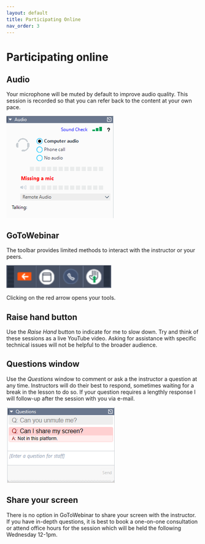 ```yaml
---
layout: default
title: Participating Online
nav_order: 3
---
```

# Participating online

## Audio
Your  microphone will be muted by default to improve audio quality. This session is recorded so that you can refer back to the content at your own pace.  

![GoToWebinar Audio Options](img/gotoaudio.png)

## GoToWebinar
The toolbar provides limited methods to interact with the instructor or your peers.  

![GoToWebinar Toolbar](img/gototools.png)

Clicking on the red arrow opens your tools.  

## Raise hand button
Use the _Raise Hand_ button to indicate for me to slow down. Try and think of these sessions as a live YouTube video. Asking for assistance with specific technical issues will not be helpful to the broader audience.  

## Questions window
Use the _Questions_ window to comment or ask a the instructor a question at any time. Instructors will do their best to respond, sometimes waiting for a break in the lesson to do so. If your question requires a lengthly response I will follow-up after the session with you via e-mail.  

![GoToWebinar Question window](img/gotoquestions.png)

## Share your screen
There is no option in GoToWebinar to share your screen with the instructor. If you have in-depth questions, it is best to book a one-on-one consultation or attend office hours for the session which will be held the following Wednesday 12-1pm.



